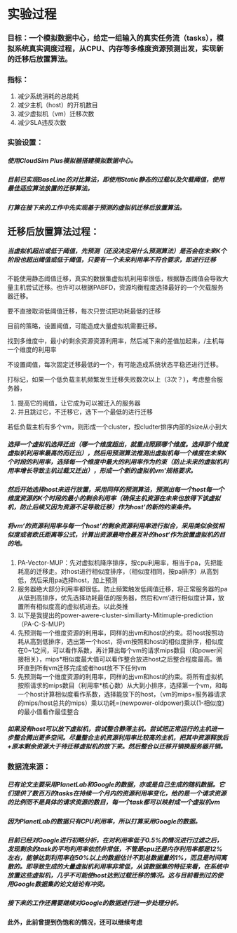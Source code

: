 # 实验过程

### 目标：一个模拟数据中心，给定一组输入的真实任务流（tasks），模拟系统真实调度过程，从CPU、内存等多维度资源预测出发，实现新的迁移后放置算法。

### 指标：

1. 减少系统消耗的总能耗
2. 减少主机（host）的开机数目
3. 减少虚拟机（vm）迁移次数
4. 减少SLA违反次数

### 实验设置：

##### 		使用CloudSim Plus模拟器搭建模拟数据中心。

##### 		目前已实现BaseLine的对比算法，即使用Static静态的过载以及欠载阈值，使用最佳适应算法放置的迁移算法。

##### 		打算在接下来的工作中先实现基于预测的虚拟机迁移后放置算法。

## 迁移后放置算法过程：

##### 		当虚拟机超出或低于阈值，先预测（还没决定用什么预测算法）是否会在未来K个阶段也超出阈值或低于阈值，只要有一个未来利用率不符合要求，即进行迁移



不能使用静态阈值迁移，真实的数据集虚拟机利用率很低，根据静态阈值会导致大量主机尝试迁移。也许可以根据PABFD，资源均衡程度选择最好的一个欠载服务器迁移。

要不直接取消低阈值迁移，每次只尝试把功耗最低的迁移

目前的策略，设置阈值，可能造成大量虚拟机需要迁移。

找到多维度中，最小的剩余资源资源利用率，然后减下来的差值加起来，/主机每一个维度的利用率

不设置阈值，每次固定迁移最低的一个，有可能造成系统状态平稳还进行迁移。

打标记，如果一个低负载主机频繁发生迁移失败数次以上（3次？），考虑整合服务器，

1. 提高它的阈值，让它成为可以被迁入的服务器
2. 并且跳过它，不迁移它，选下一个最低的进行迁移

若低负载主机有多个vm，则形成一个cluster，按cludter排序内部的size从小到大

##### 		选择一个虚拟机选择迁出（哪一个维度超出，就重点照顾哪个维度。选择那个维度虚拟机利用率最高的而迁出），然后用预测算法推测出虚拟机每一个维度在未来K个时段的利用率，选择每一个维度中最大的利用率作为约束（防止未来的虚拟机利用率增长导致主机过载又迁出），形成一个新的虚拟机vm'规格要求。

##### 		然后开始选择host来进行放置，采用同样的预测算法，预测出每一个host每一个维度资源的K个时段的最小的剩余利用率（确保主机资源在未来也放得下该虚拟机，防止后续又因为资源不足导致迁移）作为host'的新的约束条件。

##### 		将vm‘的资源利用率与每一个host’的剩余资源利用率进行拟合，采用类似余弦相似度或者欧氏距离等公式，计算出资源最吻合最互补的host‘作为放置虚拟机的目的地。

1. PA-Vector-MUP：先对虚拟机降序排序，按cpu利用率，相当于pa，先把能耗高的迁移走。对host进行相似度排序，（相似度相同，按pa排序）从高到低，然后采用pa选择host，加上预测
2. 服务器绝大部分利用率都很低。防止频繁触发低阈值迁移，将正常服务器的pa从低到高排序，优先选择功耗最低的服务器，然后和vm‘进行相似度计算，放置所有相似度高的虚拟机进去。以此类推
3. 以下是我提出的power-awere-cluster-similiarty-Mitimuple-prediction（PA-C-S-MUP）
4. 先预测每一个维度资源的利用率，同样的出vm和host的约束。将host按照功耗从高到低排序，选出第一个host，将vm按照和host的相似度排序，相似度在0~1之间，可以看作系数，再计算出每个vm的请求mips数目（和power间接相关），mips*相似度最大值可以看作整合放进host之后整合程度最高。循环直到所有vm迁移完成或者host放不下任何vm
5. 先预测每一个维度资源的利用率，同样的出vm和host的约束。将所有虚拟机按照请求的mips数目（利用率*核心数）从大到小排序，选择第一个vm，和每一个host计算相似度看作系数，选择能放下的host，（vm的mips+服务器请求的mips/host总共的mips）乘以功耗=(newpower-oldpower)乘以(1-相似度)的最小值看作最佳整合

##### 如果没有host可以放下虚拟机，尝试整合静滞主机。尝试把正常运行的主机进一步整合腾出更多空间。尽量整合主机资源利用率比较高的主机，把其中资源释放后+原本剩余资源大于待迁移虚拟机的放下来。然后整合以迁移开销换服务器开销。

### 数据流来源：

##### 		已有论文主要采用PlanetLab和Google的数据，亦或是自己生成的随机数据。它们提供了数百万的tasks在持续一个月内的资源利用率变化，给的是一个请求资源的比例而不是具体的请求资源的数目，每一个task都可以映射成一个虚拟机vm

##### 		因为PlanetLab的数据只有CPU利用率，所以打算采用Google的数据。

##### 		目前已经对Google进行初略分析，在对利用率低于0.5%的情况进行过滤之后，发现剩余的task的平均利用率依然非常低，不管是cpu还是内存利用率都是12%左右，能够达到利用率在50%以上的数据估计不到总数据量的1%，而且是时间离散的。即导致生成的大量虚拟机利用率非常低，从该数据集的特征来看，在系统中放置这些虚拟机，几乎不可能使host达到过载迁移的情况。这与目前看到过的使用Google数据集的论文结论有冲突。

##### 		接下来的工作还需要继续对Google的数据进行进一步处理分析。



#### 此外，此前曾提到伪饱和的情况，还可以继续考虑

